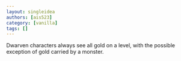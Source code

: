 ```yaml
---
layout: singleidea
authors: [ais523]
category: [vanilla]
tags: []
---
```

Dwarven characters always see all gold on a level, with the possible exception of gold carried by a monster.
